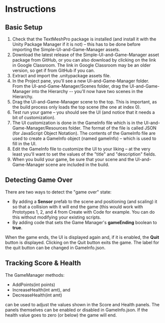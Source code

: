 # Instructions

## Basic Setup

1. Check that the TextMeshPro package is installed (and install it with the Unity Package Manager if it is not) – this has to be done before importing the Simple-UI-and-Game-Manager assets.
3. Download the latest release of the Simple-UI-and-Game-Manager asset package from GitHub, or you can also download by clicking on the link in Google Classroom. The link in Google Classroom may be an older version, so get if from GitHub if you can.
4. Extract and import the .unitypackage assets file.
5. In the Project pane, you'll see a new UI-and-Game-Manager folder. From the UI-and-Game-Manager/Scenes folder, drag the UI-and-Game-Manager into the Hierarchy -- you'll now have two scenes in the Hierarchy.
6. Drag the UI-and-Game-Manager scene to the top. This is important, as the build process only loads the top scene (the one at index 0).
7. Test run your game – you should see the UI (and notice that it needs a bit of customization).
8. The UI customization is done in the GameInfo file which is in the UI-and-Game-Manager/Resources folder. The format of the file is called JSON (for JavaScript Object Notation). The contents of the GameInfo file are used to create a GameInfo object (named gameInfo) – which is used to fill in the UI.
9. Edit the GameInfo file to customize the UI to your liking – at the very least you'll want to set the values of the "title" and "description" fields.
10. When you build your game, be sure that your scene and the UI-and-Game-Manager scene are included in the build.

## Detecting Game Over

There are two ways to detect the "game over" state:

* By adding a **Sensor** prefab to the scene and positioning (and scaling) it so that a collision with it will end the game (this would work with Prototypes 1, 2, and 4 from Create with Code for example. You can do this without modifying your existing scripts.
* By adding code that sets the Game Manager's **gameEnding** boolean to **true**.

When the game ends, the UI is displayed again and, if it is enabled, the **Quit** button is displayed. Clicking on the Quit button exits the game. The label for the quit button can be changed in GameInfo.json.

## Tracking Score & Health

The GameManager methods:

* AddPoints(int points)
* IncreaseHealth(int amt), and
* DecreaseHealth(int amt)

can be used to adjust the values shown in the Score and Health panels. The panels themselves can be enabled or disabled in GameInfo.json. If the health value goes to zero (or below) the game will end.
